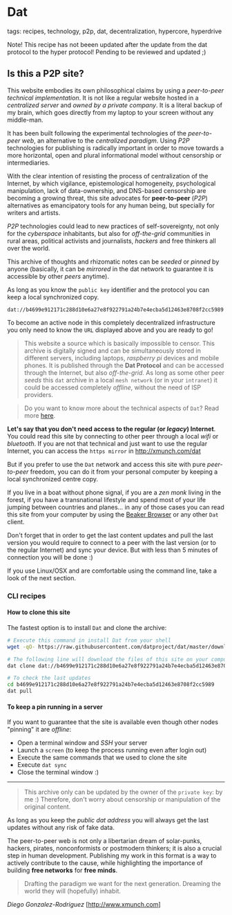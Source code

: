 # Dat

tags: recipes, technology, p2p, dat, decentralization, hypercore, hyperdrive


Note! This recipe has not beeen updated after the update from the dat protocol to the hyper protocol! Pending to be reviewed and updated ;)


## Is this a P2P site?

This website embodies its own philosophical claims by using a *peer-to-peer technical implementation*. It is not like a regular website hosted in a *centralized server* and *owned by a private company*. It is a literal backup of my brain, which goes directly from my laptop to your screen without any middle-man.

It has been built following the experimental technologies of the *peer-to-peer web*, an alternative to the _centralized paradigm_. Using *P2P* technologies for publishing is radically important in order to move towards a more horizontal, open and plural informational model without censorship or intermediaries.

With the clear intention of resisting the process of centralization of the Internet, by which vigilance, epistemological homogeneity, psychological manipulation, lack of data-ownership, and DNS-based censorship are becoming a growing threat, this site advocates for **peer-to-peer** (_P2P_) alternatives as emancipatory tools for any human being, but specially for writers and artists.

*P2P* technologies could lead to new practices of self-sovereignty, not only for the *cyberspace* inhabitants, but also for *off-the-grid* communities in rural areas, political activists and journalists, _hackers_ and free thinkers all over the world.

This archive of thoughts and rhizomatic notes can be *seeded* or *pinned* by anyone (basically, it can be *mirrored* in the dat network to guarantee it is accessible by other *peers* anytime).

As long as you know the `public key` identifier and the protocol you can keep a local synchronized copy. 


```
dat://b4699e912171c288d10e6a27e8f922791a24b7e4ecba5d12463e8708f2cc5989
```

To become an active node in this completely decentralized infrastructure you only need to know the `URL` displayed above and you are ready to go!


> This website a source which is basically impossible to censor. This archive is digitally signed and can be simultaneously stored in different servers, including laptops, *raspberry pi* devices and mobile phones. It is published through the **Dat Protocol** and can be accessed through the Internet, but also *off-the-grid*. As long as some other peer *seeds* this `dat` archive in a local `mesh network` (or in your `intranet`) it could be accessed completely *offline*, without the need of ISP providers.

> Do you want to know more about the technical aspects of `Dat`? Read more [here](https://docs.datproject.org/docs/intro).

**Let's say that you don't need access to the regular (or *legacy*) Internet**. You could read this site by connecting to other peer through a local *wifi* or *bluetooth*. If you are not that technical and just want to use the regular Internet, you can access the `https mirror` in http://xmunch.com/dat

But if you prefer to use the `Dat` network and access this site with pure *peer-to-peer* freedom, you can do it from your personal computer by keeping a local synchronized centre copy.

If you live in a boat without phone signal, if you are a *zen monk* living in the forest, if you have a transnational lifestyle and spend most of your life jumping between countries and planes... in any of those cases you can read this site from your computer by using the [Beaker Browser](https://beakerbrowser.com/) or any other `Dat` client.


Don't forget that in order to get the last content updates and pull the last version you would require to connect to a peer with the last version (or to the regular Internet) and sync your device. But with less than 5 minutes of connection you will be done :)

If you use Linux/OSX and are comfortable using the command line, take a look of the next section.

### CLI recipes

#### How to clone this site

The fastest option is to install `Dat` and clone the archive:

```bash
# Execute this command in install Dat from your shell
wget -qO- https://raw.githubusercontent.com/datproject/dat/master/download.sh | bash

# The following line will download the files of this site on your computer and create a new folder named like its public key
dat clone dat://b4699e912171c288d10e6a27e8f922791a24b7e4ecba5d12463e8708f2cc5989

# To check the last updates
cd b4699e912171c288d10e6a27e8f922791a24b7e4ecba5d12463e8708f2cc5989
dat pull
```

#### To keep a pin running in a server

If you want to guarantee that the site is available even though other nodes "pinning" it are *offline*:

* Open a terminal window and *SSH* your server
* Launch a `screen` (to keep the process running even after login out)
* Execute the same commands that we used to clone the site
* Execute `dat sync`
* Close the terminal window :)


----

> This archive only can be updated by the owner of the `private key`: by me :)
> Therefore, don't worry about censorship or manipulation of the original content.

As long as you keep the *public dat address* you will always get the last updates without any risk of fake data.

The peer-to-peer web is not only a libertarian dream of solar-punks, hackers, pirates, nonconformists or postmodern thinkers; it is also a crucial step in human development. Publishing my work in this format is a way to actively contribute to the cause, while highlighting the importance of building **free networks** for **free minds**.

> Drafting the paradigm we want for the next generation. Dreaming the world they will (hopefully) inhabit.

*Diego Gonzalez-Rodriguez* [http://www.xmunch.com]
